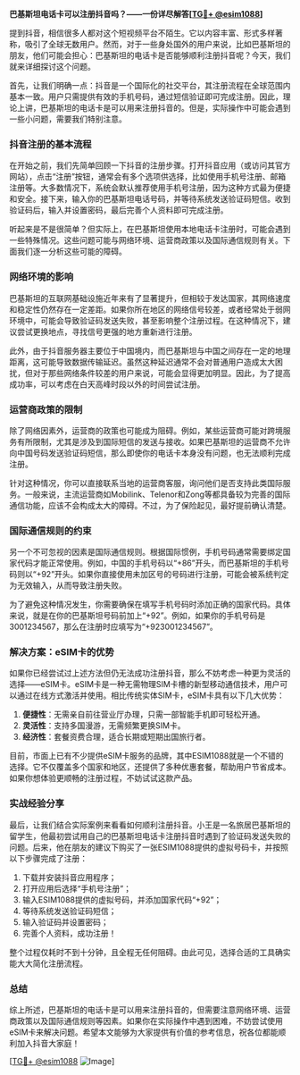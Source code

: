 **巴基斯坦电话卡可以注册抖音吗？——一份详尽解答[[TG💪+ @esim1088](https://t.me/s/esim1088)]**

提到抖音，相信很多人都对这个短视频平台不陌生。它以内容丰富、形式多样著称，吸引了全球无数用户。然而，对于一些身处国外的用户来说，比如巴基斯坦的朋友，他们可能会担心：巴基斯坦的电话卡是否能够顺利注册抖音呢？今天，我们就来详细探讨这个问题。

首先，让我们明确一点：抖音是一个国际化的社交平台，其注册流程在全球范围内基本一致。用户只需提供有效的手机号码，通过短信验证即可完成注册。因此，理论上讲，巴基斯坦的电话卡是可以用来注册抖音的。但是，实际操作中可能会遇到一些小问题，需要我们特别注意。

### 抖音注册的基本流程

在开始之前，我们先简单回顾一下抖音的注册步骤。打开抖音应用（或访问其官方网站），点击“注册”按钮，通常会有多个选项供选择，比如使用手机号注册、邮箱注册等。大多数情况下，系统会默认推荐使用手机号注册，因为这种方式最为便捷和安全。接下来，输入你的巴基斯坦电话号码，并等待系统发送验证码短信。收到验证码后，输入并设置密码，最后完善个人资料即可完成注册。

听起来是不是很简单？但实际上，在巴基斯坦使用本地电话卡注册时，可能会遇到一些特殊情况。这些问题可能与网络环境、运营商政策以及国际通信规则有关。下面我们逐一分析这些可能的障碍。

### 网络环境的影响

巴基斯坦的互联网基础设施近年来有了显著提升，但相较于发达国家，其网络速度和稳定性仍然存在一定差距。如果你所在地区的网络信号较差，或者经常处于弱网环境中，可能会导致验证码发送失败，甚至影响整个注册过程。在这种情况下，建议尝试更换地点，寻找信号更强的地方重新进行注册。

此外，由于抖音服务器主要位于中国境内，而巴基斯坦与中国之间存在一定的地理距离，这可能导致数据传输延迟。虽然这种延迟通常不会对普通用户造成太大困扰，但对于那些网络条件较差的用户来说，可能会显得更加明显。因此，为了提高成功率，可以考虑在白天高峰时段以外的时间尝试注册。

### 运营商政策的限制

除了网络因素外，运营商的政策也可能成为阻碍。例如，某些运营商可能对跨境服务有所限制，尤其是涉及到国际短信的发送与接收。如果巴基斯坦的运营商不允许向中国号码发送验证码短信，那么即使你的电话卡本身没有问题，也无法顺利完成注册。

针对这种情况，你可以直接联系当地的运营商客服，询问他们是否支持此类国际服务。一般来说，主流运营商如Mobilink、Telenor和Zong等都具备较为完善的国际通信功能，应该不会构成太大的障碍。不过，为了保险起见，最好提前确认清楚。

### 国际通信规则的约束

另一个不可忽视的因素是国际通信规则。根据国际惯例，手机号码通常需要绑定国家代码才能正常使用。例如，中国的手机号码以“+86”开头，而巴基斯坦的手机号码则以“+92”开头。如果你直接使用未加区号的号码进行注册，可能会被系统判定为无效输入，从而导致注册失败。

为了避免这种情况发生，你需要确保在填写手机号码时添加正确的国家代码。具体来说，就是在你的巴基斯坦号码前加上“+92”。例如，如果你的手机号码是3001234567，那么在注册时应填写为“+923001234567”。

### 解决方案：eSIM卡的优势

如果你已经尝试过上述方法但仍无法成功注册抖音，那么不妨考虑一种更为灵活的选择——eSIM卡。eSIM卡是一种无需物理SIM卡槽的新型移动通信技术，用户可以通过在线方式激活并使用。相比传统实体SIM卡，eSIM卡具有以下几大优势：

1. **便捷性**：无需亲自前往营业厅办理，只需一部智能手机即可轻松开通。
2. **灵活性**：支持多国漫游，无需频繁更换SIM卡。
3. **经济性**：套餐资费合理，适合长期或短期出国旅行者。

目前，市面上已有不少提供eSIM卡服务的品牌，其中ESIM1088就是一个不错的选择。它不仅覆盖多个国家和地区，还提供了多种优惠套餐，帮助用户节省成本。如果你想体验更顺畅的注册过程，不妨试试这款产品。

### 实战经验分享

最后，让我们结合实际案例来看看如何顺利注册抖音。小王是一名旅居巴基斯坦的留学生，他最初尝试用自己的巴基斯坦电话卡注册抖音时遇到了验证码发送失败的问题。后来，他在朋友的建议下购买了一张ESIM1088提供的虚拟号码卡，并按照以下步骤完成了注册：

1. 下载并安装抖音应用程序；
2. 打开应用后选择“手机号注册”；
3. 输入ESIM1088提供的虚拟号码，并添加国家代码“+92”；
4. 等待系统发送验证码短信；
5. 输入验证码并设置密码；
6. 完善个人资料，成功注册！

整个过程仅耗时不到十分钟，且全程无任何阻碍。由此可见，选择合适的工具确实能大大简化注册流程。

### 总结

综上所述，巴基斯坦的电话卡是可以用来注册抖音的，但需要注意网络环境、运营商政策以及国际通信规则等因素。如果你在实际操作中遇到困难，不妨尝试使用eSIM卡来解决问题。希望本文能够为大家提供有价值的参考信息，祝各位都能顺利加入抖音大家庭！

[[TG💪+ @esim1088](https://t.me/s/esim1088) ![Image](https://i.postimg.cc/4NQfJmqS/Snipaste-2025-05-13-00-14-12.png)]